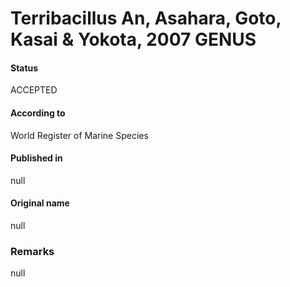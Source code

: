 # Terribacillus An, Asahara, Goto, Kasai & Yokota, 2007 GENUS

#### Status
ACCEPTED

#### According to
World Register of Marine Species

#### Published in
null

#### Original name
null

### Remarks
null